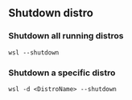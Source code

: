 ## Shutdown distro

### Shutdown all running distros

```
wsl --shutdown
```

### Shutdown a specific distro

```
wsl -d <DistroName> --shutdown
```
